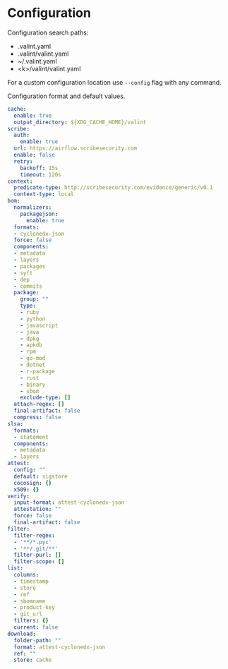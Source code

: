 # Configuration 

Configuration search paths:

- .valint.yaml
- .valint/valint.yaml
- ~/.valint.yaml
- \<k\>/valint/valint.yaml

For a custom configuration location use `--config` flag with any command.

Configuration format and default values.

```yaml
cache:
  enable: true
  output_directory: ${XDG_CACHE_HOME}/valint
scribe:
  auth:
    enable: true
  url: https://airflow.scribesecurity.com
  enable: false
  retry:
    backoff: 15s
    timeout: 120s
context:
  predicate-type: http://scribesecurity.com/evidence/generic/v0.1
  context-type: local
bom:
  normalizers:
    packagejson:
      enable: true
  formats:
  - cyclonedx-json
  force: false
  components:
  - metadata
  - layers
  - packages
  - syft
  - dep
  - commits
  package:
    group: ""
    type:
    - ruby
    - python
    - javascript
    - java
    - dpkg
    - apkdb
    - rpm
    - go-mod
    - dotnet
    - r-package
    - rust
    - binary
    - sbom
    exclude-type: []
  attach-regex: []
  final-artifact: false
  compress: false
slsa:
  formats:
  - statement
  components:
  - metadata
  - layers
attest:
  config: ""
  default: sigstore
  cocosign: {}
  x509: {}
verify:
  input-format: attest-cyclonedx-json
  attestation: ""
  force: false
  final-artifact: false
filter:
  filter-regex:
  - '**/*.pyc'
  - '**/.git/**'
  filter-purl: []
  filter-scope: []
list:
  columns:
  - timestamp
  - store
  - ref
  - sbomname
  - product-key
  - git_url
  filters: {}
  current: false
download:
  folder-path: ""
  format: attest-cyclonedx-json
  ref: ""
  store: cache
```
